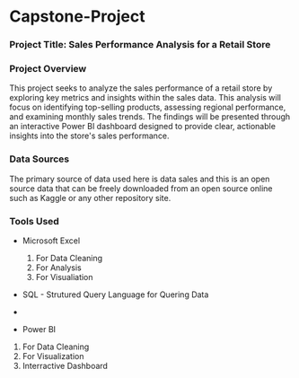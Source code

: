 # Capstone-Project

### Project Title: Sales Performance Analysis for a Retail Store

### Project Overview

This project seeks to analyze the sales performance of a retail store by exploring key metrics and insights within the sales data. This analysis will focus on identifying top-selling products, assessing regional performance, and examining monthly sales trends. The findings will be presented through an interactive Power BI dashboard designed to provide clear, actionable insights into the store's sales performance.

### Data Sources

The primary source of data used here is data sales and this is an open source data that can be freely downloaded from an open source online such as Kaggle or any other repository site.

### Tools Used
- Microsoft Excel  
  1. For Data Cleaning
  2. For Analysis
  3. For Visualiation
     
- SQL - Strutured Query Language for Quering Data
- 
-  Power BI
  1. For Data Cleaning
  2. For Visualization
  3. Interractive Dashboard
 
